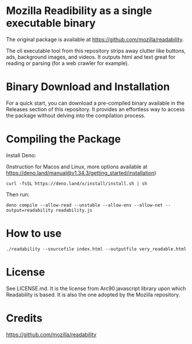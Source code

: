 # Mozilla Readibility as a single executable binary

The original package is available at https://github.com/mozilla/readability.

The cli executable tool from this repository strips away clutter like buttons, ads, background images, and videos. It outputs html and text great for reading or parsing (for a web crawler for example).

# Binary Download and Installation

For a quick start, you can download a pre-compiled binary available in the Releases section of this repository. It provides an effortless way to access the package without delving into the compilation process.

# Compiling the Package

Install Deno:

(Instruction for Macos and Linux, more options available at https://deno.land/manual@v1.34.3/getting_started/installation)
```
curl -fsSL https://deno.land/x/install/install.sh | sh
```

Then run:
```
deno compile --allow-read --unstable --allow-env --allow-net --output=readability readability.js
```

# How to use

```
./readability --sourcefile index.html --outputfile very_readable.html
```

# License

See LICENSE.md. 
It is the license from Arc90 javascript library upon which Readability is based. 
It is also the one adopted by the Mozilla repository.

# Credits

https://github.com/mozilla/readability
